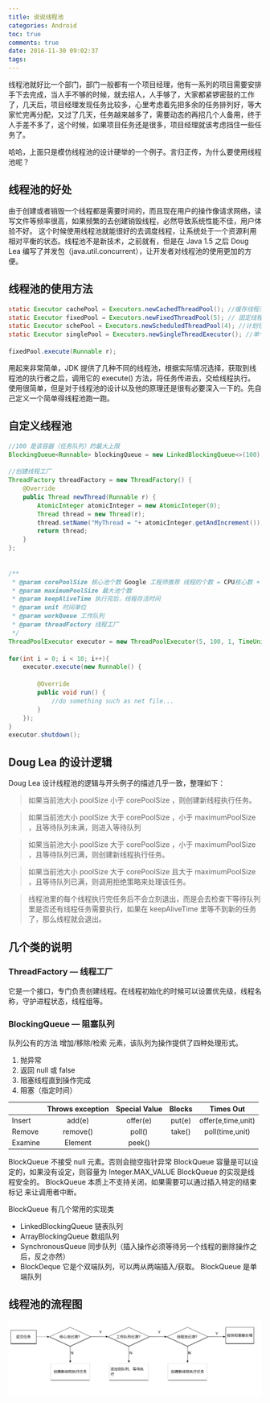 ```yaml
---
title: 说说线程池
categories: Android
toc: true
comments: true
date: 2016-11-30 09:02:37
tags:
---
```


线程池就好比一个部门，部门一般都有一个项目经理，他有一系列的项目需要安排手下去完成，当人手不够的时候，就去招人，人手够了，大家都紧锣密鼓的工作了，几天后，项目经理发现任务比较多，心里考虑着先把多余的任务排列好，等大家忙完再分配，又过了几天，任务越来越多了，需要动态的再招几个人备用，终于人手差不多了，这个时候，如果项目任务还是很多，项目经理就该考虑挡住一些任务了。

<!--more-->

哈哈，上面只是模仿线程池的设计硬举的一个例子。言归正传，为什么要使用线程池呢？

## 线程池的好处

由于创建或者销毁一个线程都是需要时间的，而且现在用户的操作像请求网络，读写文件等频率很高，如果频繁的去创建销毁线程，必然导致系统性能不佳，用户体验不好。 这个时候使用线程池就能很好的去调度线程，让系统处于一个资源利用相对平衡的状态。线程池不是新技术，之前就有，但是在 Java 1.5 之后 Doug Lea 编写了并发包（java.util.concurrent），让开发者对线程池的使用更加的方便。



## 线程池的使用方法

```java
static Executor cachePool = Executors.newCachedThreadPool(); //缓存线程池
static Executor fixedPool = Executors.newFixedThreadPool(5); // 固定线程个数的线程池
static Executor schePool = Executors.newScheduledThreadPool(4); //计划任务线程池
static Executor singlePool = Executors.newSingleThreadExecutor(); //单个线程

fixedPool.execute(Runnable r);
```

用起来非常简单，JDK 提供了几种不同的线程池，根据实际情况选择，获取到线程池的执行者之后，调用它的   execute() 方法，将任务传进去，交给线程执行。使用很简单，但是对于线程池的设计以及他的原理还是很有必要深入一下的。先自己定义一个简单得线程池跑一跑。



## 自定义线程池

```java
//100 是该容器（任务队列）的最大上限
BlockingQueue<Runnable> blockingQueue = new LinkedBlockingQueue<>(100);

//创建线程工厂
ThreadFactory threadFactory = new ThreadFactory() {
	@Override
	public Thread newThread(Runnable r) {
		AtomicInteger atomicInteger = new AtomicInteger(0);
		Thread thread = new Thread(r);
		thread.setName("MyThread = "+ atomicInteger.getAndIncrement());
		return thread;
	}
};


/**
 * @param corePoolSize 核心池个数 Google 工程师推荐 线程的个数 = CPU核心数 + 1  
 * @param maximumPoolSize 最大池个数
 * @param keepAliveTime 执行完后，线程存活时间
 * @param unit 时间单位
 * @param workQueue 工作队列
 * @param threadFactory 线程工厂
 */
ThreadPoolExecutor executor = new ThreadPoolExecutor(5, 100, 1, TimeUnit.SECONDS, blockingQueue, threadFactory);

for(int i = 0; i < 10; i++){
	executor.execute(new Runnable() {

		@Override
		public void run() {
			//do something such as net file...
		}
	});
}
executor.shutdown();
```



## Doug Lea 的设计逻辑

Doug Lea 设计线程池的逻辑与开头例子的描述几乎一致，整理如下：

> 如果当前池大小 poolSize 小于 corePoolSize ，则创建新线程执行任务。

> 如果当前池大小 poolSize 大于 corePoolSize ，小于 maximumPoolSize ，且等待队列未满，则进入等待队列

> 如果当前池大小 poolSize 大于 corePoolSize ，小于 maximumPoolSize ，且等待队列已满，则创建新线程执行任务。

> 如果当前池大小 poolSize 大于 corePoolSize 且大于 maximumPoolSize ，且等待队列已满，则调用拒绝策略来处理该任务。

> 线程池里的每个线程执行完任务后不会立刻退出，而是会去检查下等待队列里是否还有线程任务需要执行，如果在 keepAliveTime 里等不到新的任务了，那么线程就会退出。



## 几个类的说明

### ThreadFactory — 线程工厂
它是一个接口，专门负责创建线程。在线程初始化的时候可以设置优先级，线程名称，守护进程状态，线程组等。

### BlockingQueue — 阻塞队列
队列公有的方法 增加/移除/检索 元素，该队列为操作提供了四种处理形式。

1. 抛异常
2. 返回 null 或 false 
3. 阻塞线程直到操作完成 
4. 阻塞（指定时间）

|         | Throws exception | Special Value | Blocks |     Times Out      |
| ------- | :--------------: | :-----------: | :----: | :----------------: |
| Insert  |      add(e)      |   offer(e)    | put(e) | offer(e,time,unit) |
| Remove  |     remove()     |    poll()     | take() |  poll(time,unit)   |
| Examine |     Element      |    peek()     |        |                    |

BlockQueue 不接受 null 元素。否则会抛空指针异常
BlockQueue 容量是可以设定的，如果没有设定，则容量为 Integer.MAX_VALUE
BlockQueue 的实现是线程安全的。
BlockQueue 本质上不支持关闭，如果需要可以通过插入特定的结束标记 来让调用者中断。

BlockQueue 有几个常用的实现类
- LinkedBlockingQueue 链表队列
- ArrayBlockingQueue 数组队列
- SynchronousQueue 同步队列（插入操作必须等待另一个线程的删除操作之后，反之亦然）
- BlockDeque 它是个双端队列，可以两从两端插入/获取。 BlockQueue 是单端队列

## 线程池的流程图

![ThreadPool](/images/ThreadPool.png)


